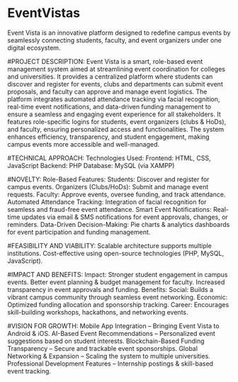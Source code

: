 # EventVistas
Event Vista is an innovative platform designed to redefine campus events by seamlessly connecting students, faculty, and event organizers under one digital ecosystem.

#PROJECT DESCRIPTION: Event Vista is a smart, role-based event management system aimed at streamlining event coordination for colleges and universities. It provides a centralized platform where students can discover and register for events, clubs and departments can submit event proposals, and faculty can approve and manage event logistics.
The platform integrates automated attendance tracking via facial recognition, real-time event notifications, and data-driven funding management to ensure a seamless and engaging event experience for all stakeholders.
It features role-specific logins for students, event organizers (clubs & HoDs), and faculty, ensuring personalized access and functionalities. The system enhances efficiency, transparency, and student engagement, making campus events more accessible and well-managed.

#TECHNICAL APPROACH: 
    Technologies Used:
      Frontend: HTML, CSS, JavaScript
      Backend: PHP
      Database: MySQL (via XAMPP)

#NOVELTY:
   Role-Based Features:
   Students: Discover and register for campus events.
   Organizers (Clubs/HoDs): Submit and manage event requests.
   Faculty: Approve events, oversee funding, and track attendance.
   Automated Attendance Tracking:
   Integration of facial recognition for seamless and fraud-free event attendance.
   Smart Event Notifications:
   Real-time updates via email & SMS notifications for event approvals, changes, or reminders.
   Data-Driven Decision-Making:
   Pie charts & analytics dashboards for event participation and funding management.



#FEASIBILITY AND VIABILITY:
    Scalable architecture supports multiple institutions.
    Cost-effective using open-source technologies (PHP, MySQL, JavaScript).

#IMPACT AND BENEFITS:
      Impact:
        Stronger student engagement in campus events. 
        Better event planning & budget management for faculty.
        Increased transparency in event approvals and funding.
      Benefits:
        Social: Builds a vibrant campus community through seamless event networking.
        Economic: Optimized funding allocation and sponsorship tracking.
        Career: Encourages skill-building workshops, hackathons, and networking events.

#VISION FOR GROWTH:
     Mobile App Integration – Bringing Event Vista to Android & iOS.
     AI-Based Event Recommendations – Personalized event suggestions based on student interests.
     Blockchain-Based Funding Transparency – Secure and trackable event sponsorships.
     Global Networking & Expansion – Scaling the system to multiple universities.
     Professional Development Features – Internship postings & skill-based event tracking.
